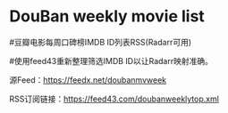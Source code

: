 # DouBan weekly movie list
#豆瓣电影每周口碑榜IMDB ID列表RSS(Radarr可用)

#使用feed43重新整理筛选IMDB ID以让Radarr映射准确。

源Feed：https://feedx.net/doubanmvweek

RSS订阅链接：https://feed43.com/doubanweeklytop.xml
